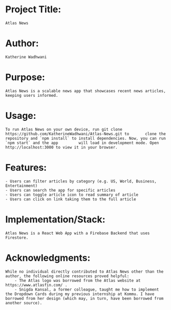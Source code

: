 # Project Title:
    Atlas News

# Author:
    Katherine Wadhwani

# Purpose: 
    Atlas News is a scalable news app that showcases recent news articles, keeping users informed.

# Usage: 
    To run Atlas News on your own device, run git clone https://github.com/KatherineWadhwani/Atlas-News.git to       clone the repository and `npm install` to install dependencies. Now, you can run `npm start` and the app         will load in development mode. Open http://localhost:3000 to view it in your browser.


# Features:
    - Users can filter articles by category (e.g. US, World, Business, Entertainment)
    - Users can search the app for specific articles
    - Users can toggle article icon to read summary of article
    - Users can click on link taking them to the full article

# Implementation/Stack:
    Atlas News is a React Web App with a Firebase Backend that uses Firestore.

# Acknowledgments:
    While no individual directly contributed to Atlas News other than the author, the following online resources proved helpful:
        - The Atlas logo was borrowed from the Atlas website at https://www.atlasfin.com/ .
        - Snigda Kansal, a former colleague, taught me how to implement the Dropdown Cards during my previous internship at Kommu. I have borrowed from her design (which may, in turn, have been borrowed from another source).
